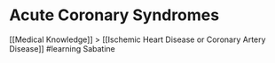 # Acute Coronary Syndromes
[[Medical Knowledge]] > [[Ischemic Heart Disease or Coronary Artery Disease]]
#learning
Sabatine
